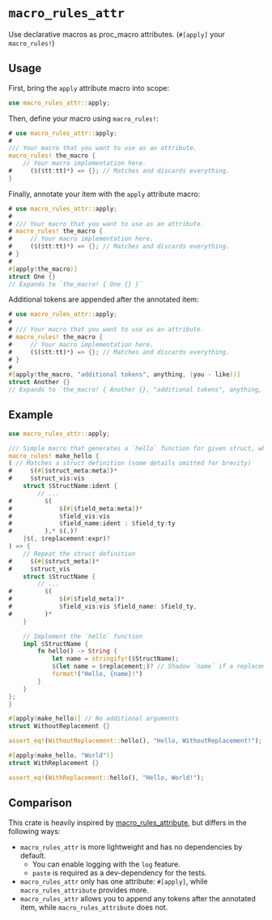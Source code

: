 # `macro_rules_attr`

Use declarative macros as proc_macro attributes. (`#[apply]` your `macro_rules!`)

## Usage

First, bring the `apply` attribute macro into scope:

```rust
use macro_rules_attr::apply;
```

Then, define your macro using `macro_rules!`:

```rust
# use macro_rules_attr::apply;
#
/// Your macro that you want to use as an attribute.
macro_rules! the_macro {
    // Your macro implementation here.
#     ($($tt:tt)*) => {}; // Matches and discards everything.
}
```

Finally, annotate your item with the `apply` attribute macro:

```rust
# use macro_rules_attr::apply;
#
# /// Your macro that you want to use as an attribute.
# macro_rules! the_macro {
#     // Your macro implementation here.
#     ($($tt:tt)*) => {}; // Matches and discards everything.
# }
#
#[apply(the_macro)]
struct One {}
// Expands to `the_macro! { One {} }`
```

Additional tokens are appended after the annotated item:

```rust
# use macro_rules_attr::apply;
#
# /// Your macro that you want to use as an attribute.
# macro_rules! the_macro {
#     // Your macro implementation here.
#     ($($tt:tt)*) => {}; // Matches and discards everything.
# }
#
#[apply(the_macro, "additional tokens", anything, (you - like))]
struct Another {}
// Expands to `the_macro! { Another {}, "additional tokens", anything, (you - like) }`
```

## Example

```rust
use macro_rules_attr::apply;

/// Simple macro that generates a `hello` function for given struct, which returns `Hello, {name}!`. If given a second argument, it will replace `{name}`.
macro_rules! make_hello {
( // Matches a struct definition (some details omitted for brevity)
#     $(#[$struct_meta:meta])*
#     $struct_vis:vis
    struct $StructName:ident {
        // ...
#         $(
#             $(#[$field_meta:meta])*
#             $field_vis:vis
#             $field_name:ident : $field_ty:ty
#         ),* $(,)?
    }$(, $replacement:expr)?
) => {
    // Repeat the struct definition
#     $(#[$struct_meta])*
#     $struct_vis
    struct $StructName {
        // ...
#         $(
#             $(#[$field_meta])*
#             $field_vis:vis $field_name: $field_ty,
#         )*
    }

    // Implement the `hello` function
    impl $StructName {
        fn hello() -> String {
            let name = stringify!($StructName);
            $(let name = $replacement;)? // Shadow `name` if a replacement was provided
            format!("Hello, {name}!")
        }
    }
};
}

#[apply(make_hello)] // No additional arguments
struct WithoutReplacement {}

assert_eq!(WithoutReplacement::hello(), "Hello, WithoutReplacement!");

#[apply(make_hello, "World")]
struct WithReplacement {}

assert_eq!(WithReplacement::hello(), "Hello, World!");
```

## Comparison

This crate is heavily inspired by [macro_rules_attribute](https://crates.io/crates/macro_rules_attribute), but differs in the following ways:

- `macro_rules_attr` is more lightweight and has no dependencies by default.
    - You can enable logging with the `log` feature.
    - `paste` is required as a dev-dependency for the tests.
- `macro_rules_attr` only has one attribute: `#[apply]`, while `macro_rules_attribute` provides more.
- `macro_rules_attr` allows you to append any tokens after the annotated item, while `macro_rules_attribute` does not.
